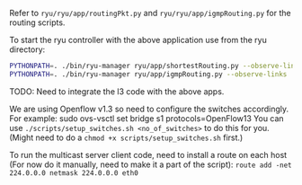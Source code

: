 Refer to `ryu/ryu/app/routingPkt.py` and `ryu/ryu/app/igmpRouting.py` for the routing scripts.

To start the ryu controller with the above application use from the ryu directory:

```bash
PYTHONPATH=. ./bin/ryu-manager ryu/app/shortestRouting.py --observe-links
PYTHONPATH=. ./bin/ryu-manager ryu/app/igmpRouting.py --observe-links
```

TODO: Need to integrate the l3 code with the above apps.

We are using Openflow v1.3 so need to configure the switches accordingly. For example:
sudo ovs-vsctl set bridge s1 protocols=OpenFlow13
You can use `./scripts/setup_switches.sh <no_of_switches>` to do this for you.
(Might need to do a `chmod +x scripts/setup_switches.sh` first.)

To run the multicast server client code, need to install a route on each host (For now do it manually, need to make it a part of the script):
`route add -net 224.0.0.0 netmask 224.0.0.0 eth0`

